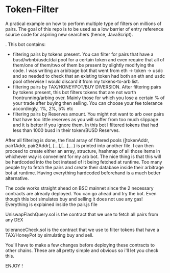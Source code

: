 # Token-Filter

A pratical example on how to perform multiple type of filters on millions of pairs. 
The goal of this repo is to be used as a low barrier of entry reference source code for aspiring new searchers (hence, JavaScript). 

. This bot contains:
- filtering pairs by tokens present. You can filter for pairs that have a busd/wbnb/usdc/dai pool for a certain token and even require that all of them/one of them/two of them be present by slightly modifying the code. I was writing an arbitrage bot that went from eth -> token -> usdc and so needed to check that an existing token had both an eth and usdc pool otherwise I would discard it from my tokens-to-arb list.
- filtering pairs by TAX/HONEYPOT/BUY DIVERSION. After filtering pairs by tokens present, this bot filters tokens that are not worth frontrunning/arbing over. Mainly those for which you lose a certain % of your trade after buying then selling. You can choose your fee tolerance accordingly, 1%, 2%, 5% etc
- filtering pairs by Reserves amount. You might not want to arb over pairs that have too little reserves as you will suffer from too much slippage and it is better if you ignore them. In this bot I filtered tokens that had less than 1000 busd in their token/BUSD Reserves. 

After all filtering is done, the final array of filtered pools ([tokenAddr, pair1Addr, pair2Addr], [...],[...],...)
is printed into another file. I can then proceed to create either an array, structure, hashmap of all those items in whichever way is convenient for my arb bot. The nice thing is that this will be hardcoded into the bot instead of it being fetched at runtime.
Too many people try to fetch the pairs and create their database inside their arbitrage bot at runtime. Having everything hardcoded beforehand is a much better alternative.


The code works straight ahead on BSC mainnet since the 2 necessary contracts are already deployed. You can go ahead and try the bot. Even though this bot simulates buy and selling it does not use any gas! Everything is explained inside the pair.js file

UniswapFlashQuery.sol is the contract that we use to fetch all pairs from any DEX  

toleranceCheck.sol is the contract that we use to filter tokens that have a TAX/HoneyPot by simulating buy and sell.

You'll have to make a few changes before deploying these contracts to other chains. These are all pretty simple and obvious so i'll let you check this.

ENJOY !
